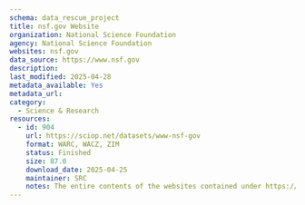 ```yaml
---
schema: data_rescue_project 
title: nsf.gov Website
organization: National Science Foundation
agency: National Science Foundation
websites: nsf.gov
data_source: https://www.nsf.gov
description: 
last_modified: 2025-04-28
metadata_available: Yes
metadata_url: 
category:
  - Science & Research 
resources:
  - id: 904
    url: https://sciop.net/datasets/www-nsf-gov
    format: WARC, WACZ, ZIM
    status: Finished
    size: 87.0
    download_date: 2025-04-25
    maintainer: SRC
    notes: The entire contents of the websites contained under https://[*.]nsf.gov/
---
```

